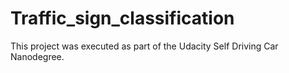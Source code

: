 # Traffic_sign_classification
[image1]: ./examples/classi.gif "classi"

This project was executed as part of the Udacity Self Driving Car Nanodegree.
